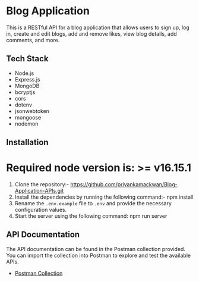 # Blog Application
This is a RESTful API for a blog application that allows users to sign up, log in, create and edit blogs, add and remove likes, view blog details, add comments, and more.
## Tech Stack
- Node.js
- Express.js
- MongoDB
- bcryptjs
- cors
- dotenv
- jsonwebtoken
- mongoose
- nodemon
## Installation
# Required node version is: >= v16.15.1
1. Clone the repository:- https://github.com/priyankamackwan/Blog-Application-APIs.git
2. Install the dependencies by running the following command:- npm install
3. Rename the `.env.example` file to `.env` and provide the necessary configuration values.
4. Start the server using the following command: npm run server
## API Documentation
The API documentation can be found in the Postman collection provided. You can import the collection into Postman to explore and test the available APIs.
- [Postman Collection](https://api.postman.com/collections/23683685-8c33ab7d-81af-4409-9839-bbba3425be04?access_key=PMAT-01H3M3Z5EZ18FJHNG5A4RXMWH9)